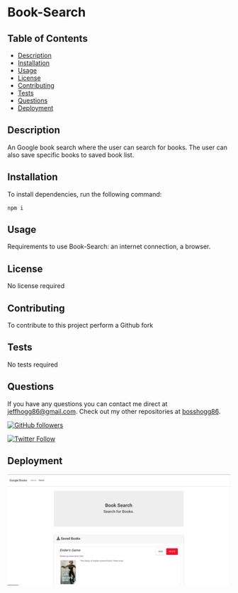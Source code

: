 # Book-Search

## Table of Contents

- [Description](#description)
- [Installation](#installation)
- [Usage](#usage)
- [License](#license)
- [Contributing](#contributing)
- [Tests](#tests)
- [Questions](#questions)
- [Deployment](#deployment)

## Description

An Google book search where the user can search for books. The user can also save specific books to saved book list.

## Installation

To install dependencies, run the following command:

```
npm i
```

## Usage

Requirements to use Book-Search: an internet connection, a browser.

## License

No license required

## Contributing

To contribute to this project perform a Github fork

## Tests

No tests required

## Questions

If you have any questions you can contact me direct at <jeffhogg86@gmail.com>. Check out my other repositories at [bosshogg86](https://github.com/bosshogg86).

[![GitHub followers](https://img.shields.io/github/followers/bosshogg86.svg?style=social&label=Follow)](https://github.com/bosshogg86)

[![Twitter Follow](https://img.shields.io/twitter/follow/JeffHogg86.svg?style=social)](https://twitter.com/JeffHogg86)

## Deployment

[![Screenshot](client/src/images/book-search-ss.png)](https://bosshogg86.github.io/book-search/ "Book-Search")

